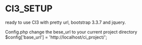 # CI3_SETUP
ready to use CI3 with pretty url, bootstrap 3.3.7 and jquery.

Config.php change the bese_url to your current project directory
$config['base_url'] = 'http://localhost/ci_project/';

